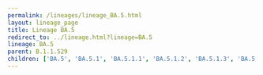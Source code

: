 ```yaml
---
permalink: /lineages/lineage_BA.5.html
layout: lineage_page
title: Lineage BA.5
redirect_to: ../lineage.html?lineage=BA.5
lineage: BA.5
parent: B.1.1.529
children: ['BA.5', 'BA.5.1', 'BA.5.1.1', 'BA.5.1.2', 'BA.5.1.3', 'BA.5.1.4', 'BA.5.1.5', 'BA.5.1.10', 'BA.5.1.12', 'BA.5.1.18', 'BA.5.1.22', 'BA.5.1.23', 'BA.5.1.26', 'BA.5.1.27', 'BA.5.1.28', 'BA.5.1.30', 'BA.5.1.32', 'BA.5.1.33', 'BA.5.1.34', 'BA.5.1.35', 'BA.5.1.37', 'BA.5.1.38', 'BA.5.2', 'BA.5.2.1', 'BA.5.2.4', 'BA.5.2.6', 'BA.5.2.9', 'BA.5.2.12', 'BA.5.2.13', 'BA.5.2.16', 'BA.5.2.18', 'BA.5.2.20', 'BA.5.2.21', 'BA.5.2.22', 'BA.5.2.23', 'BA.5.2.24', 'BA.5.2.25', 'BA.5.2.26', 'BA.5.2.27', 'BA.5.2.28', 'BA.5.2.32', 'BA.5.2.33', 'BA.5.2.34', 'BA.5.2.35', 'BA.5.2.43', 'BA.5.2.46', 'BA.5.2.47', 'BA.5.2.48', 'BA.5.2.49', 'BA.5.2.50', 'BA.5.2.52', 'BA.5.2.55', 'BA.5.2.57', 'BA.5.2.58', 'BA.5.2.59', 'BA.5.2.60', 'BA.5.2.62', 'BA.5.2.63', 'BA.5.3', 'BA.5.3.1', 'BA.5.3.2', 'BA.5.3.3', 'BA.5.3.5', 'BA.5.5', 'BA.5.5.1', 'BA.5.6', 'BA.5.6.2', 'BA.5.11', 'BA.5.12']
---
```

